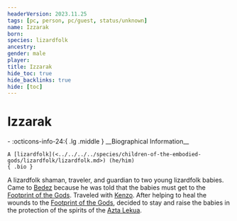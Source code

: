```yaml
---
headerVersion: 2023.11.25
tags: [pc, person, pc/guest, status/unknown]
name: Izzarak
born:
species: lizardfolk
ancestry:
gender: male
player:
title: Izzarak
hide_toc: true
hide_backlinks: true
hide: [toc]
---
```

# Izzarak
<div class="grid cards ext-narrow-margin ext-one-column" markdown>
- :octicons-info-24:{ .lg .middle } __Biographical Information__

    A [lizardfolk](<../../../../species/children-of-the-embodied-gods/lizardfolk/lizardfolk.md>) (he/him)  
    { .bio }

</div>


A lizardfolk shaman, traveler, and guardian to two young lizardfolk babies. Came to [Bedez](<../../../../gazetteer/far-south/bedez.md>) because he was told that the babies must get to the [Footprint of the Gods](<../../../../gazetteer/far-south/azta-lekua.md>). Traveled with [Kenzo](<../kenzo.md>). After helping to heal the wounds to the [Footprint of the Gods](<../../../../gazetteer/far-south/azta-lekua.md>), decided to stay and raise the babies in the protection of the spirits of the [Azta Lekua](<../../../../gazetteer/far-south/azta-lekua.md>). 